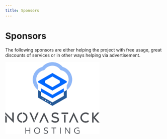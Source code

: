 ```yaml
---
title: Sponsors
---
```


# Sponsors

The following sponsors are either helping the project with free usage, great discounts of services or in other ways helping
via advertisement.

<p align="left">
  <img src="../../assets/hugin-cache/novastack.png" alt="Novastack Hosting" width="300"/>
</p>